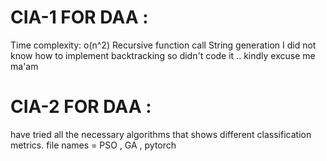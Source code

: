 # CIA-1 FOR DAA :

Time complexity: o(n^2)
Recursive function call
String generation
I did not know how to implement backtracking so didn't code it .. kindly excuse me ma'am 


# CIA-2 FOR DAA :

have tried all the necessary algorithms that shows different classification metrics.
file names = PSO , GA , pytorch 
